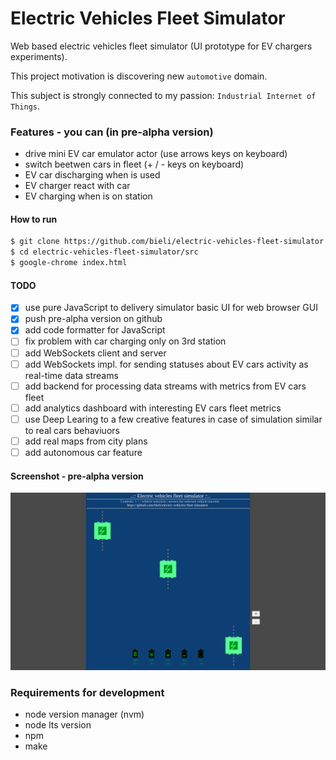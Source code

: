 # Electric Vehicles Fleet Simulator

Web based electric vehicles fleet simulator (UI prototype for EV chargers experiments).

This project motivation is discovering new `automotive` domain.

This subject is strongly connected to my passion: `Industrial Internet of Things`.


### Features - you can (in pre-alpha version)
- drive mini EV car emulator actor (use arrows keys on keyboard)
- switch beetwen cars in fleet (+ / - keys on keyboard)
- EV car discharging when is used
- EV charger react with car
- EV charging when is on station

#### How to run

```bash
$ git clone https://github.com/bieli/electric-vehicles-fleet-simulator.git
$ cd electric-vehicles-fleet-simulator/src
$ google-chrome index.html
```

#### TODO
- [x] use pure JavaScript to delivery simulator basic UI for web browser GUI
- [x] push pre-alpha version on github
- [x] add code formatter for JavaScript
- [ ] fix problem with car charging only on 3rd station
- [ ] add WebSockets client and server
- [ ] add WebSockets impl. for sending statuses about EV cars activity as real-time data streams
- [ ] add backend for processing data streams with metrics from EV cars fleet
- [ ] add analytics dashboard with interesting EV cars fleet metrics
- [ ] use Deep Learing to a few creative features in case of simulation similar to real cars behaviuors
- [ ] add real maps from city plans
- [ ] add autonomous car feature

#### Screenshot - pre-alpha version

![Preview screenshot1](assets/preview-screenshot2.png)

### Requirements for development
- node version manager (nvm)
- node lts version
- npm
- make

